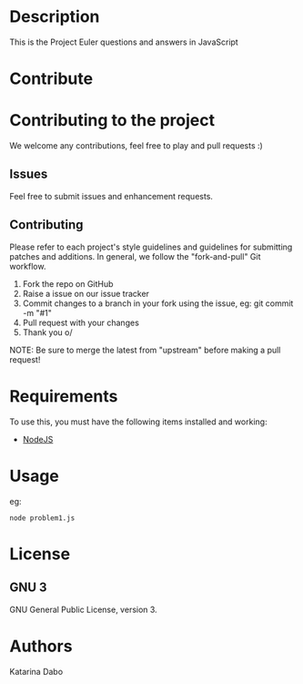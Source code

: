 Description
===========

This is the Project Euler questions and answers in JavaScript


Contribute
==========

Contributing to the project
=========================================

We welcome any contributions, feel free to play and pull requests :)

Issues
------

Feel free to submit issues and enhancement requests.

Contributing
------------

Please refer to each project's style guidelines and guidelines for submitting patches and additions. In general, we follow the "fork-and-pull" Git workflow.

 1. Fork the repo on GitHub
 2. Raise a issue on our issue tracker
 3. Commit changes to a branch in your fork using the issue, eg: git commit -m "#1"
 4. Pull request with your changes
 5. Thank you o/

NOTE: Be sure to merge the latest from "upstream" before making a pull request!


Requirements
============

To use this, you must have the following items installed and working:

* [NodeJS](https://www.nodejs.com/)

Usage
=====

eg:
```
node problem1.js
```


License
=======

GNU 3
-----

GNU General Public License, version 3.


Authors
======

Katarina Dabo




